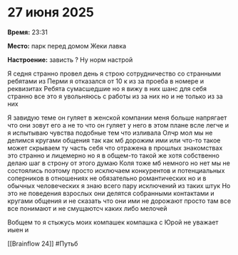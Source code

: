 # 27 июня 2025

**Время:**  23:31

**Место:**  парк перед домом Жеки лавка 

**Настроение:**  зависть ? Ну норм настрой 

Я седня странно провел день я строю сотрудничество со странными ребятами из Перми я отказался от 10 к из за проеба в номере и реквизитах 
Ребята сумасшедшие но я вижу в них шанс для себя странно все это я увольняюсь с работы из за них но и не только из за них 

Я завидую теме он гуляет в женской компании меня больше напрягает что они зовут его а не то что он гуляет у него в этом плане всле легче и я испытываю чувства подобные тем что изливала Олчр мол мы не делимся кругами общения так как мб дорожим ими или что-то такое может скрываем ту часть себя что отражена в прошлых знакомствах это странно и лицемерно но я в общем-то такой же хотя собственно делаю шаг в строну от этого думаю Коля тоже мб немного но нет мы не состоялись поэтому просто исключаем конкурентов и потенциальных соперников в отношениях не обязательно романтических но и в обычных человеческих я знаю всего пару исключений из таких штук 
Но это не поведения взрослых они делятся собранными контактами и кругами общения и не сказать что они ими не дорожают просто там все все понимают и не смущаютсч каких либо мелочей 

Вобщем то я стыжусь моих компашек компашка с Юрой не уважает иыен и 

[[Brainflow 24]]
#Путьб